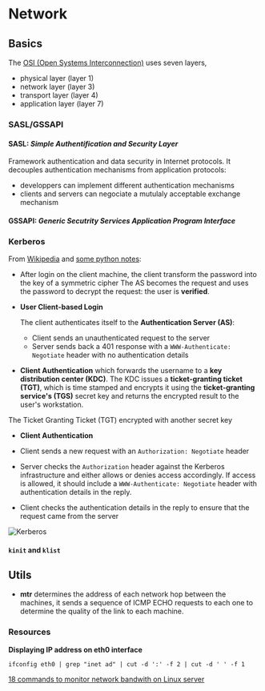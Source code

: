 # Network

## Basics

The [OSI (Open Systems Interconnection)](https://en.wikipedia.org/wiki/OSI_model) uses seven layers, 
- physical layer (layer 1)
- network layer (layer 3)
- transport layer (layer 4)
- application layer (layer 7)


### SASL/GSSAPI

#### SASL: *Simple Authentification and Security Layer* 

Framework  authentication and data security in Internet protocols. It decouples authentication mechanisms from application protocols:
 
- developpers can implement different authentication mechanisms
- clients and servers can negociate a mutulaly acceptable exchange mechanism

#### GSSAPI: *Generic Secutrity Services Application Program Interface*

### Kerberos

From [Wikipedia](https://en.wikipedia.org/wiki/Kerberos_(protocol)) and [some python notes](http://python-notes.curiousefficiency.org/en/latest/python_kerberos.html):

- After login on the client machine, the client transform the password into the key of a symmetric cipher
The AS becomes the request and uses the password to decrypt the request: the user is **verified**.

- **User Client-based Login**

	The client authenticates itself to the **Authentication Server (AS)**:

	- Client sends an unauthenticated request to the server
	- Server sends back a 401 response with a `WWW-Authenticate: Negotiate` header with no authentication details

- **Client Authentication** 
		which forwards the username to a **key distribution center (KDC)**. The KDC
issues a **ticket-granting ticket (TGT)**, which is time stamped and encrypts
it using the **ticket-granting service's (TGS)** secret key and returns the
encrypted result to the user's workstation. 


The Ticket Granting Ticket (TGT) encrypted with another secret key
- **Client Authentication**


- Client sends a new request with an `Authorization: Negotiate` header
- Server checks the `Authorization` header against the Kerberos infrastructure and either allows or denies access accordingly. If access is allowed, it should include a `WWW-Authenticate: Negotiate` header with authentication details in the reply.
- Client checks the authentication details in the reply to ensure that the request came from the server



![Kerberos](https://access.redhat.com/webassets/avalon/d/Red_Hat_Enterprise_Linux-6-Managing_Smart_Cards-en-US/images/d314590391f06f79ad4bc8433ab5480a/kerberos.png)


#### `kinit` and `klist`




## Utils

- **mtr** <badge-stars repo="traviscross/mtr"></badge-stars> determines the address of each network hop between the machines, it sends a sequence of ICMP ECHO requests to each one to determine the quality of the link to each machine.


### Resources

**Displaying IP address on eth0 interface**
```
ifconfig eth0 | grep "inet ad" | cut -d ':' -f 2 | cut -d ' ' -f 1
```

[18 commands to monitor network bandwith on Linux server](https://www.binarytides.com/linux-commands-monitor-network/)
